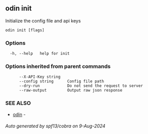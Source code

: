 ## odin init

Initialize the config file and api keys

```
odin init [flags]
```

### Options

```
  -h, --help   help for init
```

### Options inherited from parent commands

```
      --X-API-Key string   
      --config string      Config file path
      --dry-run            Do not send the request to server
      --raw-output         Output raw json response
```

### SEE ALSO

* [odin](odin.md)	 - 

###### Auto generated by spf13/cobra on 9-Aug-2024
